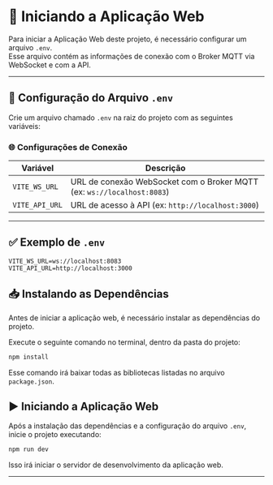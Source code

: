 # 🚀 Iniciando a Aplicação Web

Para iniciar a Aplicação Web deste projeto, é necessário configurar um arquivo `.env`.  
Esse arquivo contém as informações de conexão com o Broker MQTT via WebSocket e com a API.

---

## 📄 Configuração do Arquivo `.env`

Crie um arquivo chamado `.env` na raiz do projeto com as seguintes variáveis:

### 🌐 Configurações de Conexão

| Variável   | Descrição                                  |
|------------|--------------------------------------------|
| `VITE_WS_URL` | URL de conexão WebSocket com o Broker MQTT (ex: `ws://localhost:8083`) |
| `VITE_API_URL` | URL de acesso à API (ex: `http://localhost:3000`) |

---

## ✅ Exemplo de `.env`

```env
VITE_WS_URL=ws://localhost:8083
VITE_API_URL=http://localhost:3000
```

## 📥 Instalando as Dependências

Antes de iniciar a aplicação web, é necessário instalar as dependências do projeto.

Execute o seguinte comando no terminal, dentro da pasta do projeto:

```cmd
npm install
```

Esse comando irá baixar todas as bibliotecas listadas no arquivo `package.json`.

## ▶️ Iniciando a Aplicação Web

Após a instalação das dependências e a configuração do arquivo `.env`, inicie o projeto executando:

```cmd
npm run dev
```

Isso irá iniciar o servidor de desenvolvimento da aplicação web.

---

